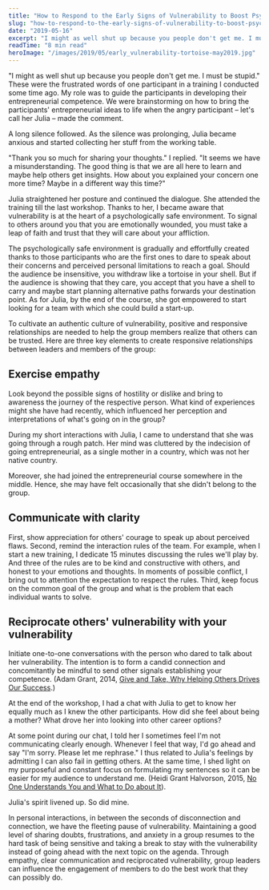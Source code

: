 ```yaml
---
title: "How to Respond to the Early Signs of Vulnerability to Boost Psychological Safety"
slug: "how-to-respond-to-the-early-signs-of-vulnerability-to-boost-psychological-safety"
date: "2019-05-16"
excerpt: "I might as well shut up because you people don't get me. I must be stupid. These were the frustrated words of one participant in a training I conducted some time ago."
readTime: "8 min read"
heroImage: "/images/2019/05/early_vulnerability-tortoise-may2019.jpg"
---
```


"I might as well shut up because you people don't get me. I must be stupid." These were the frustrated words of one participant in a training I conducted some time ago. My role was to guide the participants in developing their entrepreneurial competence. We were brainstorming on how to bring the participants' entrepreneurial ideas to life when the angry participant – let's call her Julia – made the comment.

A long silence followed. As the silence was prolonging, Julia became anxious and started collecting her stuff from the working table.

"Thank you so much for sharing your thoughts." I replied. "It seems we have a misunderstanding. The good thing is that we are all here to learn and maybe help others get insights. How about you explained your concern one more time? Maybe in a different way this time?"

Julia straightened her posture and continued the dialogue. She attended the training till the last workshop. Thanks to her, I became aware that vulnerability is at the heart of a psychologically safe environment. To signal to others around you that you are emotionally wounded, you must take a leap of faith and trust that they will care about your affliction.

The psychologically safe environment is gradually and effortfully created thanks to those participants who are the first ones to dare to speak about their concerns and perceived personal limitations to reach a goal. Should the audience be insensitive, you withdraw like a tortoise in your shell. But if the audience is showing that they care, you accept that you have a shell to carry and maybe start planning alternative paths forwards your destination point. As for Julia, by the end of the course, she got empowered to start looking for a team with which she could build a start-up.

To cultivate an authentic culture of vulnerability, positive and responsive relationships are needed to help the group members realize that others can be trusted. Here are three key elements to create responsive relationships between leaders and members of the group:

## Exercise empathy

Look beyond the possible signs of hostility or dislike and bring to awareness the journey of the respective person. What kind of experiences might she have had recently, which influenced her perception and interpretations of what's going on in the group?

During my short interactions with Julia, I came to understand that she was going through a rough patch. Her mind was cluttered by the indecision of going entrepreneurial, as a single mother in a country, which was not her native country.

Moreover, she had joined the entrepreneurial course somewhere in the middle. Hence, she may have felt occasionally that she didn't belong to the group.

## Communicate with clarity

First, show appreciation for others' courage to speak up about perceived flaws. Second, remind the interaction rules of the team. For example, when I start a new training, I dedicate 15 minutes discussing the rules we'll play by. And three of the rules are to be kind and constructive with others, and honest to your emotions and thoughts. In moments of possible conflict, I bring out to attention the expectation to respect the rules. Third, keep focus on the common goal of the group and what is the problem that each individual wants to solve.

## Reciprocate others' vulnerability with your vulnerability

Initiate one-to-one conversations with the person who dared to talk about her vulnerability. The intention is to form a candid connection and concomitantly be mindful to send other signals establishing your competence. (Adam Grant, 2014, [Give and Take, Why Helping Others Drives Our Success](https://www.amazon.co.uk/Give-Take-Helping-Others-Success/dp/1780224729/ref=sr_1_1?crid=PM878KWEWH44&keywords=adam+grant+give+and+take&qid=1558013034&s=gateway&sprefix=adam+grant%2Caps%2C154&sr=8-1).)

At the end of the workshop, I had a chat with Julia to get to know her equally much as I knew the other participants. How did she feel about being a mother? What drove her into looking into other career options?

At some point during our chat, I told her I sometimes feel I'm not communicating clearly enough. Whenever I feel that way, I'd go ahead and say "I'm sorry. Please let me rephrase." I thus related to Julia's feelings by admitting I can also fail in getting others. At the same time, I shed light on my purposeful and constant focus on formulating my sentences so it can be easier for my audience to understand me. (Heidi Grant Halvorson, 2015, [No One Understands You and What to Do about It](https://www.amazon.co.uk/One-Understands-You-What-About/dp/1625274122/ref=sr_1_3?crid=2Q6TWOUVDQKFY&keywords=heidi+grant+halvorson&qid=1557837673&s=books&sprefix=heidi+grant%2Caps%2C197&sr=1-3)).

Julia's spirit livened up. So did mine.

In personal interactions, in between the seconds of disconnection and connection, we have the fleeting pause of vulnerability. Maintaining a good level of sharing doubts, frustrations, and anxiety in a group resumes to the hard task of being sensitive and taking a break to stay with the vulnerability instead of going ahead with the next topic on the agenda. Through empathy, clear communication and reciprocated vulnerability, group leaders can influence the engagement of members to do the best work that they can possibly do.